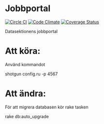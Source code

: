 Jobbportal
==========
[![Circle CI](https://circleci.com/gh/sajmoon/Jobbportal/tree/master.svg?style=svg)](https://circleci.com/gh/sajmoon/Jobbportal/tree/master)
[![Code Climate](https://codeclimate.com/github/sajmoon/Jobbportal/badges/gpa.svg)](https://codeclimate.com/github/sajmoon/Jobbportal)
[![Coverage Status](https://coveralls.io/repos/sajmoon/Jobbportal/badge.png)](https://coveralls.io/r/sajmoon/Jobbportal)

Datasektionens jobbportal

Att köra:
=========

Använd kommandot

shotgun config.ru -p 4567

Att ändra:
==========

För att migrera databasen kör rake tasken


rake db:auto_upgrade
